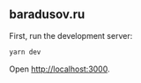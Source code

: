 ## baradusov.ru

First, run the development server:

```bash
yarn dev
```

Open [http://localhost:3000](http://localhost:3000).


